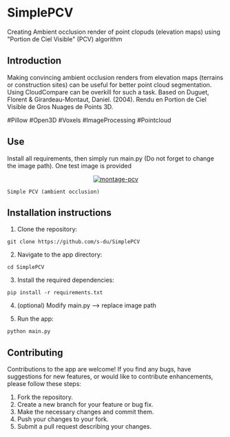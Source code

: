   # SimplePCV
Creating Ambient occlusion render of point clopuds (elevation maps) using "Portion de Ciel Visible" (PCV) algorithm

## Introduction
Making convincing ambient occlusion renders from elevation maps (terrains or construction sites) can be useful for better point cloud segmentation. Using CloudCompare can be overkill for such a task.
Based on Duguet, Florent & Girardeau-Montaut, Daniel. (2004). Rendu en Portion de Ciel Visible de Gros Nuages de Points 3D.

\#Pillow \#Open3D \#Voxels \#ImageProcessing \#Pointcloud 

## Use
Install all requirements, then simply run main.py (Do not forget to change the image path).
One test image is provided

<p align="center">
    <a href="https://ibb.co/G3YVhdP"><img src="https://i.ibb.co/S7YKL6v/montage-pcv.png" alt="montage-pcv" border="0"></a>
  
    Simple PCV (ambient occlusion)
</p>


## Installation instructions

1. Clone the repository:
```
git clone https://github.com/s-du/SimplePCV
```

2. Navigate to the app directory:
```
cd SimplePCV
```

3. Install the required dependencies:
```
pip install -r requirements.txt
```
4. (optional) Modify main.py --> replace image path
   
6. Run the app:
```
python main.py
```

## Contributing

Contributions to the app are welcome! If you find any bugs, have suggestions for new features, or would like to contribute enhancements, please follow these steps:

1. Fork the repository.
2. Create a new branch for your feature or bug fix.
3. Make the necessary changes and commit them.
4. Push your changes to your fork.
5. Submit a pull request describing your changes.
